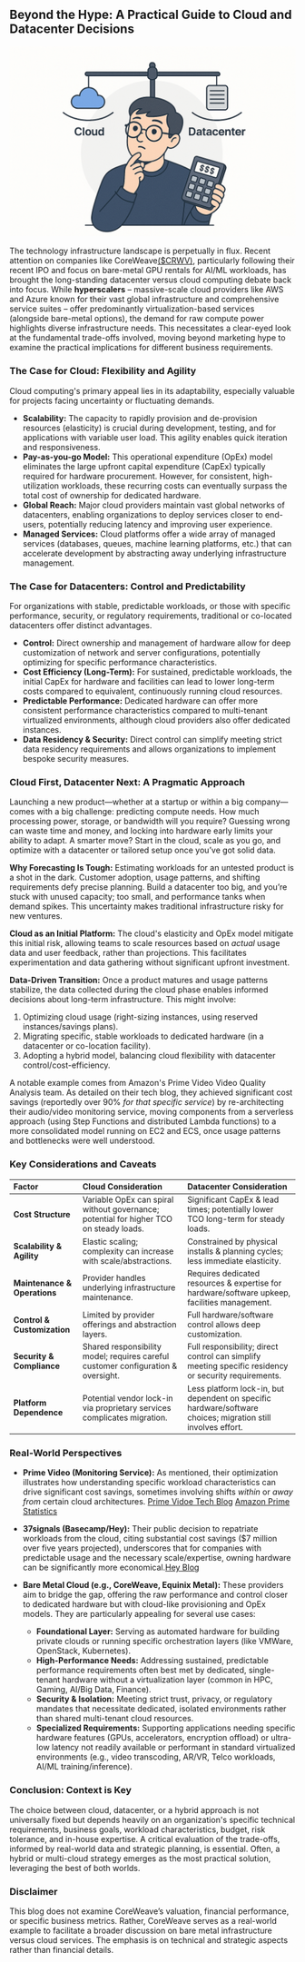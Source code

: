 ## Beyond the Hype: A Practical Guide to Cloud and Datacenter Decisions

![Banner](images/cloude_datacenter.png)

The technology infrastructure landscape is perpetually in flux. Recent attention on companies like CoreWeave[($CRWV)](https://www.nasdaq.com/market-activity/ipos/financial-filings?dealId=1079716-113203), particularly following their recent IPO and focus on bare-metal GPU rentals for AI/ML workloads, has brought the long-standing datacenter versus cloud computing debate back into focus. While **hyperscalers** – massive-scale cloud providers like AWS and Azure known for their vast global infrastructure and comprehensive service suites – offer predominantly virtualization-based services (alongside bare-metal options), the demand for raw compute power highlights diverse infrastructure needs. This necessitates a clear-eyed look at the fundamental trade-offs involved, moving beyond marketing hype to examine the practical implications for different business requirements.

### The Case for Cloud: Flexibility and Agility

Cloud computing's primary appeal lies in its adaptability, especially valuable for projects facing uncertainty or fluctuating demands.

* **Scalability:** The capacity to rapidly provision and de-provision resources (elasticity) is crucial during development, testing, and for applications with variable user load. This agility enables quick iteration and responsiveness.
* **Pay-as-you-go Model:** This operational expenditure (OpEx) model eliminates the large upfront capital expenditure (CapEx) typically required for hardware procurement. However, for consistent, high-utilization workloads, these recurring costs can eventually surpass the total cost of ownership for dedicated hardware.
* **Global Reach:** Major cloud providers maintain vast global networks of datacenters, enabling organizations to deploy services closer to end-users, potentially reducing latency and improving user experience.
* **Managed Services:** Cloud platforms offer a wide array of managed services (databases, queues, machine learning platforms, etc.) that can accelerate development by abstracting away underlying infrastructure management.

### The Case for Datacenters: Control and Predictability

For organizations with stable, predictable workloads, or those with specific performance, security, or regulatory requirements, traditional or co-located datacenters offer distinct advantages.

* **Control:** Direct ownership and management of hardware allow for deep customization of network and server configurations, potentially optimizing for specific performance characteristics.
* **Cost Efficiency (Long-Term):** For sustained, predictable workloads, the initial CapEx for hardware and facilities can lead to lower long-term costs compared to equivalent, continuously running cloud resources.
* **Predictable Performance:** Dedicated hardware can offer more consistent performance characteristics compared to multi-tenant virtualized environments, although cloud providers also offer dedicated instances.
* **Data Residency & Security:** Direct control can simplify meeting strict data residency requirements and allows organizations to implement bespoke security measures.

### Cloud First, Datacenter Next: A Pragmatic Approach

Launching a new product—whether at a startup or within a big company—comes with a big challenge: predicting compute needs. How much processing power, storage, or bandwidth will you require? Guessing wrong can waste time and money, and locking into hardware early limits your ability to adapt. A smarter move? Start in the cloud, scale as you go, and optimize with a datacenter or tailored setup once you’ve got solid data.

**Why Forecasting Is Tough:** Estimating workloads for an untested product is a shot in the dark. Customer adoption, usage patterns, and shifting requirements defy precise planning. Build a datacenter too big, and you’re stuck with unused capacity; too small, and performance tanks when demand spikes. This uncertainty makes traditional infrastructure risky for new ventures.

**Cloud as an Initial Platform:** The cloud's elasticity and OpEx model mitigate this initial risk, allowing teams to scale resources based on *actual* usage data and user feedback, rather than projections. This facilitates experimentation and data gathering without significant upfront investment.

**Data-Driven Transition:** Once a product matures and usage patterns stabilize, the data collected during the cloud phase enables informed decisions about long-term infrastructure. This might involve:


1.  Optimizing cloud usage (right-sizing instances, using reserved instances/savings plans).
2.  Migrating specific, stable workloads to dedicated hardware (in a datacenter or co-location facility).
3.  Adopting a hybrid model, balancing cloud flexibility with datacenter control/cost-efficiency.

A notable example comes from Amazon's Prime Video Video Quality Analysis team. As detailed on their tech blog, they achieved significant cost savings (reportedly over 90% *for that specific service*) by re-architecting their audio/video monitoring service, moving components from a serverless approach (using Step Functions and distributed Lambda functions) to a more consolidated model running on EC2 and ECS, once usage patterns and bottlenecks were well understood.

### Key Considerations and Caveats

| Factor                      | Cloud Consideration                                                                 | Datacenter Consideration                                                                                       |
| :-------------------------- | :---------------------------------------------------------------------------------- | :------------------------------------------------------------------------------------------------------------- |
| **Cost Structure** | Variable OpEx can spiral without governance; potential for higher TCO on steady loads. | Significant CapEx & lead times; potentially lower TCO long-term for steady loads.                              |
| **Scalability & Agility** | Elastic scaling; complexity can increase with scale/abstractions.                 | Constrained by physical installs & planning cycles; less immediate elasticity.                               |
| **Maintenance & Operations**| Provider handles underlying infrastructure maintenance.                             | Requires dedicated resources & expertise for hardware/software upkeep, facilities management.                  |
| **Control & Customization** | Limited by provider offerings and abstraction layers.                               | Full hardware/software control allows deep customization.                                                      |
| **Security & Compliance** | Shared responsibility model; requires careful customer configuration & oversight.   | Full responsibility; direct control can simplify meeting specific residency or security requirements.          |
| **Platform Dependence** | Potential vendor lock-in via proprietary services complicates migration.             | Less platform lock-in, but dependent on specific hardware/software choices; migration still involves effort. |

### Real-World Perspectives

* **Prime Video (Monitoring Service):** As mentioned, their optimization illustrates how understanding specific workload characteristics can drive significant cost savings, sometimes involving shifts *within* or *away from* certain cloud architectures. 
[Prime Vidoe Tech Blog](https://www.primevideotech.com/video-streaming/scaling-up-the-prime-video-audio-video-monitoring-service-and-reducing-costs-by-90)
[Amazon Prime Statistics](https://www.searchlogistics.com/learn/statistics/amazon-prime-statistics/)

* **37signals (Basecamp/Hey):** Their public decision to repatriate workloads from the cloud, citing substantial cost savings ($7 million over five years projected), underscores that for companies with predictable usage and the necessary scale/expertise, owning hardware can be significantly more economical.[Hey Blog](https://world.hey.com/dhh/we-have-left-the-cloud-251760fb)

* **Bare Metal Cloud (e.g., CoreWeave, Equinix Metal):** These providers aim to bridge the gap, offering the raw performance and control closer to dedicated hardware but with cloud-like provisioning and OpEx models. They are particularly appealing for several use cases:
    * **Foundational Layer:** Serving as automated hardware for building private clouds or running specific orchestration layers (like VMWare, OpenStack, Kubernetes).
    * **High-Performance Needs:** Addressing sustained, predictable performance requirements often best met by dedicated, single-tenant hardware without a virtualization layer (common in HPC, Gaming, AI/Big Data, Finance).
    * **Security & Isolation:** Meeting strict trust, privacy, or regulatory mandates that necessitate dedicated, isolated environments rather than shared multi-tenant cloud resources.
    * **Specialized Requirements:** Supporting applications needing specific hardware features (GPUs, accelerators, encryption offload) or ultra-low latency not readily available or performant in standard virtualized environments (e.g., video transcoding, AR/VR, Telco workloads, AI/ML training/inference).

### Conclusion: Context is Key

The choice between cloud, datacenter, or a hybrid approach is not universally fixed but depends heavily on an organization's specific technical requirements, business goals, workload characteristics, budget, risk tolerance, and in-house expertise. A critical evaluation of the trade-offs, informed by real-world data and strategic planning, is essential. Often, a hybrid or multi-cloud strategy emerges as the most practical solution, leveraging the best of both worlds.

### Disclaimer

This blog does not examine CoreWeave’s valuation, financial performance, or specific business metrics. Rather, CoreWeave serves as a real-world example to facilitate a broader discussion on bare metal infrastructure versus cloud services. The emphasis is on technical and strategic aspects rather than financial details.
